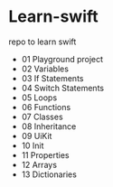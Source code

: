# Learn-swift
repo to learn swift 

- 01 Playground project
- 02 Variables
- 03 If Statements
- 04 Switch Statements
- 05 Loops
- 06 Functions
- 07 Classes
- 08 Inheritance
- 09 UiKit
- 10 Init
- 11 Properties
- 12 Arrays
- 13 Dictionaries

